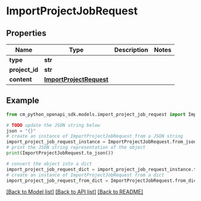 # ImportProjectJobRequest


## Properties

Name | Type | Description | Notes
------------ | ------------- | ------------- | -------------
**type** | **str** |  | 
**project_id** | **str** |  | 
**content** | [**ImportProjectRequest**](ImportProjectRequest.md) |  | 

## Example

```python
from cm_python_openapi_sdk.models.import_project_job_request import ImportProjectJobRequest

# TODO update the JSON string below
json = "{}"
# create an instance of ImportProjectJobRequest from a JSON string
import_project_job_request_instance = ImportProjectJobRequest.from_json(json)
# print the JSON string representation of the object
print(ImportProjectJobRequest.to_json())

# convert the object into a dict
import_project_job_request_dict = import_project_job_request_instance.to_dict()
# create an instance of ImportProjectJobRequest from a dict
import_project_job_request_from_dict = ImportProjectJobRequest.from_dict(import_project_job_request_dict)
```
[[Back to Model list]](../README.md#documentation-for-models) [[Back to API list]](../README.md#documentation-for-api-endpoints) [[Back to README]](../README.md)


